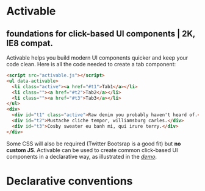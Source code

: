 Activable
=========

foundations for click-based UI components | 2K, IE8 compat.
-----------------------------------------------------------

Activable helps you build modern UI components quicker and keep your code clean. Here is all the code needed to create a tab component:

```html
<script src="activable.js"></script>
<ul data-activable>
  <li class="active"><a href="#t1">Tab1</a></li>
  <li class=""><a href="#t2">Tab2</a></li>
  <li class=""><a href="#t3">Tab3</a></li>
</ul>
<div>
  <div id="t1" class="active">Raw denim you probably haven't heard of.</div>
  <div id="t2">Mustache cliche tempor, williamsburg carles.</div>
  <div id="t3">Cosby sweater eu banh mi, qui irure terry.</div>
</div>
```

Some CSS will also be required (Twitter Bootsrap is a good fit) but **no custom JS**. Activable can be used to create common click-based UI components in a declarative way, as illustrated in the *[demo](http://louisremi.github.com/Activable/demo/)*.

Declarative conventions
=======================